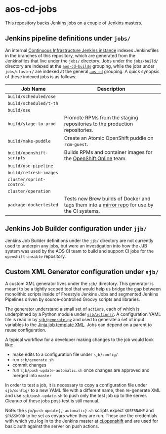# aos-cd-jobs

This repository backs Jenkins jobs on a couple of Jenkins masters.

## Jenkins pipeline definitions under `jobs/`
 
An internal [Continuous Infrastructure Jenkins instance](https://atomic-e2e-jenkins.rhev-ci-vms.eng.rdu2.redhat.com/) indexes Jenkinsfiles in the branches of this repository, which are generated from the Jenkinsfiles that live under the `jobs/` directory. Jobs under the `jobs/build/` directory are indexed at the [`aos-cd-builds`](https://atomic-e2e-jenkins.rhev-ci-vms.eng.rdu2.redhat.com/job/aos-cd-builds/) grouping, while the jobs under `jobs/cluster/` are indexed at the general [`aos-cd`](https://atomic-e2e-jenkins.rhev-ci-vms.eng.rdu2.redhat.com/job/aos-cd/) grouping. A quick synopsis of these indexed jobs is as follows:

|          Job Name          | Description |
| -------------------------- | ----------- |
| `build/scheduled/ose`      |             |
| `build/scheduled/t-th`     |             |
| `build/ose`                |             |
| `build/stage-to-prod`      | Promote RPMs from the staging repositories to the production repositories. |
| `build/make-puddle`        | Create an Atomic OpenShift puddle on `rcm-guest`. |
| `build/openshift-scripts`  | Builds RPMs and container images for the [OpenShift Online](https://github.com/openshift/online) team. |
| `build/ose-pipeline`       |             |
| `build/refresh-images`     |             |
| `cluster/sprint-control`   |             |
| `cluster/operation`        |             |
| `package-dockertested`     | Tests new Brew builds of Docker and tags them into a [mirror repo](https://mirror.openshift.com/enterprise/rhel/dockerextra/x86_64/os/Packages/) for use by the CI systems. |

## Jenkins Job Builder configuration under `jjb/`

Jenkins Job Builder definitions under the `jjb/` directory are not currently used to underpin any jobs, but were an investigation into how the JJB system was used by the AOS CI team to build and support CI jobs for the `openshift-ansible` repository.

## Custom XML Generator configuration under `sjb/`

A custom XML generator lives under the `sjb/` directory. This generator is meant to be a tightly scoped tool that would help us bridge the gap between monolithic scripts inside of Freestyle Jenkins Jobs and segmented Jenkins Pipelines driven by source-controlled Groovy scripts and libraries.

The generator understand a small set of `action`s, each of which is underpinned by a Python module under [`sjb/actions/`](sjb/actions). A configuration YAML file is read in by [`sjb/generate.py`](sjb/generate.py) and used to generate a set of input variables to the [Jinja job template XML](sjb/templates/test_case.xml). Jobs can depend on a parent to reuse configuration.

A typical workflow for a developer making changes to the job would look like:

 - make edits to a configuration file under `sjb/config/`
 - run `sjb/generate.sh`
 - commit changes
 - run `sjb/push-update-automatic.sh` once changes are approved and merged into `master`

In order to test a job, it is necessary to copy a configuration file under `sjb/config/` to a new YAML file with a different name, then re-generate XML and use `sjb/push-update.sh` to push only the test job up to the server. Cleanup of these jobs post-test is still manual.

Note: the `sjb/push-update{,-automatic}.sh` scripts expect `$USERNAME` and `$PASSWORD` to be set as envars when they are run. These are the credentials with which you log in to the Jenkins master at [ci.openshift](http://ci.openshift.redhat.com/) and are used for basic auth against the server on push actions.
